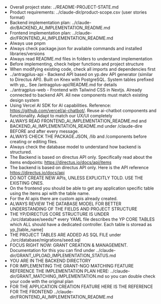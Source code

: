 - Overall project state: ../README-PROJECT-STATE.md
- Product requirements: ../claude-dir/product-scope.csv (user stories format)
- Backend implementation plan: ../claude-dir/BACKEND_AI_IMPLEMENTATION_README.md
- Frontend implementation plan: ../claude-dir/FRONTEND_AI_IMPLEMENTATION_README.md
- Always use pnpm
- Always check package.json for available commands and installed libraries/versions
- Always read README.md files in folders to understand implementation
- Before implementing, check helper functions and project structure
- When modifying existing code, check all imports and dependencies first
- ../antragplus-api - Backend API based on yp.dev API generator (similar to Directus API). Built on Knex with PostgreSQL. System tables prefixed with yp_. See /antragplus-api/README.md for details
- ../antragplus-web - Frontend with Tailwind CSS in Nextjs. Already connected to backend API. All new components must match existing design system
- Using Vercel AI SDK for AI capabilities. Reference: https://github.com/vercel/ai-chatbot/. Reuse ai-chatbot components and functionality. Adapt to match our UX/UI completely
- ALWAYS READ FRONTEND_AI_IMPLEMENTATION_README.md and  BACKEND_AI_IMPLEMENTATION_README.md under /claude-dire BEFORE and after every message.
- ALWAYS CHECK THE PACKAGE.JSON, /lib and /components before creating or editing files. 
- Always check the database model to understand how backend is structured. 
- The Backend is based on directus API only. Specifically read about the items endpoints: https://directus.io/docs/api/items
- The backend is based on directus API only. Here is the API reference https://directus.io/docs/api
- DO NOT CREATE NEW APIs, UNLESS EXPLICITLY TOLD. USE THE EXISTING ONES. 
- On the frontend you should be able to get any application specific table using the items api with the table name. 
- For the AI apis there are custom apis already created.
- ALWAYS REVIEW THE DATABASE MODEL FOR BETTER UNDERSTANDING OF THE FIELDS AND PROJECT STRUCTURE
- THE YP/DIRECTUS CORE STRUCTURE IS UNDER ./src/database/seeds/* every YAML file describes the YP CORE TABLES which ALL should have a dedicated controller. Each table is storead as yp_[table_name]
- THE PROJECT TABLES ARE ADDED AS SQL FILE under ./src/database/migrations/seed.sql
- FOCUS RIGHT NOW: GRANT CREATION & MANAGEMENT. Documentation for this you can find under ../claude-dir/GRANT_UPLOAD_IMPLEMENTATION_STATUS.md
- YOU ARE IN THE BACKEND DIRECTORY
- FOR IMPLEMENTING THE GRANT-NGO MATCHING FEATURE REFERENCE THE IMPLEMENTATION PLAN HERE: ../claude-dir/GRANT_MATCHING_IMPLEMENTATION.md so you can double check your code with the original plan
- FOR THE APPLICATION CREATION FEATURE HERE IS THE REFERENCE FOR THE FRONTEND ../claude-dir/FRONTEND_AI_IMPLEMENTATION_README.md